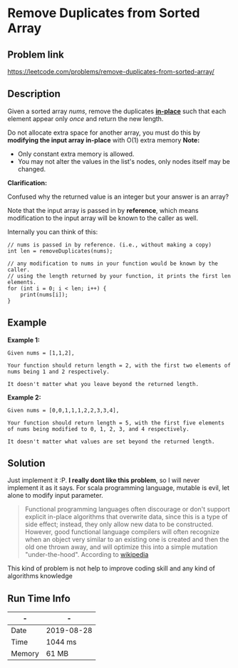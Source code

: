 # Remove Duplicates from Sorted Array

## Problem link
https://leetcode.com/problems/remove-duplicates-from-sorted-array/

## Description
Given a sorted array *nums*, remove the duplicates [**in-place**](https://en.wikipedia.org/wiki/In-place_algorithm) 
such that each element appear only *once* and return the new length.

Do not allocate extra space for another array, you must do this by **modifying the input array in-place** with O(1) extra memory
**Note:**

- Only constant extra memory is allowed.
- You may not alter the values in the list's nodes, only nodes itself may be changed.

**Clarification:**

Confused why the returned value is an integer but your answer is an array?

Note that the input array is passed in by **reference**, which means modification to the input array will be known to the caller as well.

Internally you can think of this:

```
// nums is passed in by reference. (i.e., without making a copy)
int len = removeDuplicates(nums);

// any modification to nums in your function would be known by the caller.
// using the length returned by your function, it prints the first len elements.
for (int i = 0; i < len; i++) {
    print(nums[i]);
}
```



## Example

**Example 1:**

```
Given nums = [1,1,2],

Your function should return length = 2, with the first two elements of nums being 1 and 2 respectively.

It doesn't matter what you leave beyond the returned length.
```

**Example 2:**

```
Given nums = [0,0,1,1,1,2,2,3,3,4],

Your function should return length = 5, with the first five elements of nums being modified to 0, 1, 2, 3, and 4 respectively.

It doesn't matter what values are set beyond the returned length.
```



## Solution
Just implement it :P. 
**I really dont like this problem**, so I will never implement it as it says.
For scala programming language, mutable is evil, let alone to modify input parameter.

> Functional programming languages often discourage or don't support explicit in-place algorithms that overwrite data, since this is a type of side effect; instead, they only allow new data to be constructed. However, good functional language compilers will often recognize when an object very similar to an existing one is created and then the old one thrown away, and will optimize this into a simple mutation "under-the-hood".
According to [wikipedia](https://en.wikipedia.org/wiki/In-place_algorithm)

This kind of problem is not help to improve coding skill and any kind of algorithms knowledge





## Run Time Info

\- | \-
------------ | -------------
Date | 2019-08-28
Time | 	1044 ms
Memory | 61 MB	